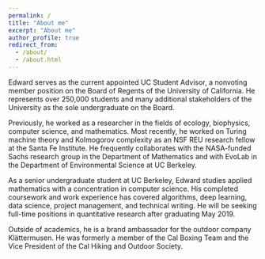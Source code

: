 ```yaml
---
permalink: /
title: "About me"
excerpt: "About me"
author_profile: true
redirect_from:
  - /about/
  - /about.html
---
```


Edward serves as the current appointed UC Student Advisor, a nonvoting member position on the Board of Regents of the University of California. He represents over 250,000 students and many additional stakeholders of the University as the sole undergraduate on the Board.

Previously, he worked as a researcher in the fields of ecology, biophysics, computer science, and mathematics. Most recently, he worked on Turing machine theory and Kolmogorov complexity as an NSF REU research fellow at the Santa Fe Institute. He frequently collaborates with the NASA-funded Sachs research group in the Department of Mathematics and with EvoLab in the Department of Environmental Science at UC Berkeley.

As a senior undergraduate student at UC Berkeley, Edward studies applied mathematics with a concentration in computer science. His completed coursework and work experience has covered algorithms, deep learning, data science, project management, and technical writing. He will be seeking full-time positions in quantitative research after graduating May 2019.

Outside of academics, he is a brand ambassador for the outdoor company Klättermusen. He was formerly a member of the Cal Boxing Team and the Vice President of the Cal Hiking and Outdoor Society.
